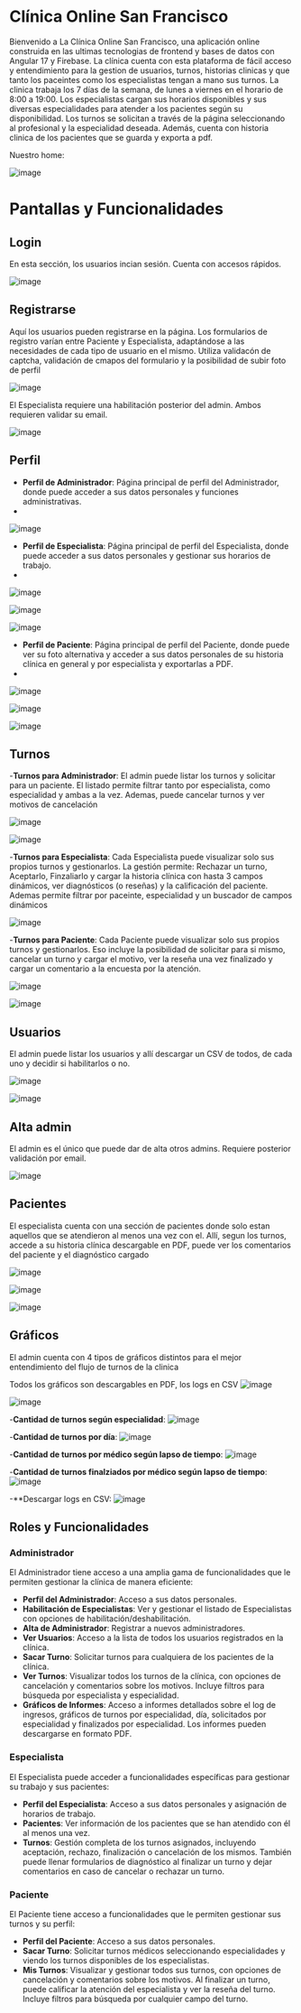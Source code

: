 # Clínica Online San Francisco
Bienvenido a La Clínica Online San Francisco, una aplicación online construida en las ultimas tecnologias de frontend y bases de datos con Angular 17 y Firebase. La clínica cuenta con esta plataforma de fácil acceso y entendimiento para la gestion de usuarios, turnos, historias clinicas y que tanto los paceintes como los especialistas tengan a mano sus turnos.  La clinica trabaja los 7 días de la semana, de lunes a viernes en el horario de 8:00 a 19:00. Los especialistas cargan sus horarios disponibles y sus diversas especialidades para atender a los pacientes según su disponibilidad. Los turnos se solicitan a través de la página seleccionando al profesional y la especialidad deseada. Además, cuenta con historia clinica de los pacientes que se guarda y exporta a pdf.

Nuestro home:

![image](https://github.com/francisco-allende/LaboIV-Tp-Clinica/assets/74782019/1373aee8-e0c2-4eaf-954e-a632ae39446e)

# Pantallas y Funcionalidades
## Login
En esta sección, los usuarios incian sesión. Cuenta con accesos rápidos.

![image](https://github.com/francisco-allende/LaboIV-Tp-Clinica/assets/74782019/8359df8e-120a-4850-a10c-a38619757abd)

## Registrarse
Aquí los usuarios pueden registrarse en la página. Los formularios de registro varían entre Paciente y Especialista, adaptándose a las necesidades de cada tipo de usuario en el mismo. Utiliza validacón de captcha, validación de cmapos del formulario y la posibilidad de subir foto de perfil

![image](https://github.com/francisco-allende/LaboIV-Tp-Clinica/assets/74782019/09203761-00d8-46cf-a7b6-2b8a033d6ce8)

El Especialista requiere una habilitación posterior del admin. Ambos requieren validar su email.

![image](https://github.com/francisco-allende/LaboIV-Tp-Clinica/assets/74782019/34b8913d-507c-4194-9c43-7236b2e4b8dc)

## Perfil

- **Perfil de Administrador**: Página principal de perfil del Administrador, donde puede acceder a sus datos personales y funciones administrativas.
- 
 ![image](https://github.com/francisco-allende/LaboIV-Tp-Clinica/assets/74782019/ca39e0c2-b86e-4c4b-9083-593b7cbad941)

- **Perfil de Especialista**: Página principal de perfil del Especialista, donde puede acceder a sus datos personales y gestionar sus horarios de trabajo.
- 
 ![image](https://github.com/francisco-allende/LaboIV-Tp-Clinica/assets/74782019/bf7c1671-addd-499c-8c95-35c847c123a7)

 ![image](https://github.com/francisco-allende/LaboIV-Tp-Clinica/assets/74782019/3362f30c-fc6f-48da-87ab-f0e76d2ab564)
 
 ![image](https://github.com/francisco-allende/LaboIV-Tp-Clinica/assets/74782019/5897baad-f08c-4eb6-9bf1-ccffa8b11e37)

- **Perfil de Paciente**: Página principal de perfil del Paciente, donde puede ver su foto alternativa y acceder a sus datos personales de su historia clínica en general y por especialista y exportarlas a PDF.
- 
 ![image](https://github.com/francisco-allende/LaboIV-Tp-Clinica/assets/74782019/f5e147b9-cf98-40e1-bd76-1e22ab8be1a0)

 ![image](https://github.com/francisco-allende/LaboIV-Tp-Clinica/assets/74782019/5b67455d-ead2-4d62-aa6d-b3c2ce10d7f0)
 
 ![image](https://github.com/francisco-allende/LaboIV-Tp-Clinica/assets/74782019/77671100-50ca-4cf0-b240-e5dd4c72bfdb)


## Turnos
-**Turnos para Administrador**: El admin puede listar los turnos y solicitar para un paciente. El listado permite filtrar tanto por especialista, como especialidad y ambas a la vez. Ademas, puede cancelar turnos y ver motivos de cancelación

![image](https://github.com/francisco-allende/LaboIV-Tp-Clinica/assets/74782019/fa10061a-00ba-447c-927b-1c3cb30200fc)

![image](https://github.com/francisco-allende/LaboIV-Tp-Clinica/assets/74782019/3235bdcb-d219-4684-8dd3-8740158066a7)

-**Turnos para Especialista**: Cada Especialista puede visualizar solo sus propios turnos y gestionarlos. La gestión permite: Rechazar un turno, Aceptarlo, Finzaliarlo y cargar la historia clínica con hasta 3 campos dinámicos, ver diagnósticos (o reseñas) y la calificación del paciente. Ademas permite filtrar por paceinte, especialidad y un buscador de campos dinámicos

![image](https://github.com/francisco-allende/LaboIV-Tp-Clinica/assets/74782019/e58f7285-3e29-4b36-ae67-e4eccfee4bc6)

-**Turnos para Paciente**: Cada Paciente puede visualizar solo sus propios turnos y gestionarlos. Eso incluye la posibilidad de solicitar para si mismo,  cancelar un turno y cargar el motivo, ver la reseña una vez finalizado y cargar un comentario a la encuesta por la atención.

![image](https://github.com/francisco-allende/LaboIV-Tp-Clinica/assets/74782019/6c435f45-1e1a-482d-9795-a6d4a211d1ac)

![image](https://github.com/francisco-allende/LaboIV-Tp-Clinica/assets/74782019/c70c2a46-445a-409f-a757-1e1ad4a3bd9a)

## Usuarios
El admin puede listar los usuarios y allí descargar un CSV de todos, de cada uno y decidir si habilitarlos o no.

![image](https://github.com/francisco-allende/LaboIV-Tp-Clinica/assets/74782019/f52b4fbb-beff-4f31-99e6-c7c70f4cd7f9)

![image](https://github.com/francisco-allende/LaboIV-Tp-Clinica/assets/74782019/7ba6be0b-a25d-4d54-ab6a-3d77e8d81e87)


## Alta admin
El admin es el único que puede dar de alta otros admins. Requiere posterior validación por email. 

![image](https://github.com/francisco-allende/LaboIV-Tp-Clinica/assets/74782019/931bd9f9-56ec-4542-9e56-88bb828c9768)

## Pacientes
El especialista cuenta con una sección de pacientes donde solo estan aquellos que se atendieron al menos una vez con el. Allí, segun los turnos, accede a su historia clínica descargable en PDF, puede ver los comentarios del paciente y el diagnóstico cargado 

![image](https://github.com/francisco-allende/LaboIV-Tp-Clinica/assets/74782019/c6599fcf-91ca-4a7d-bf77-4af0a35a5fb1)

![image](https://github.com/francisco-allende/LaboIV-Tp-Clinica/assets/74782019/1598ab36-c96d-45fc-9db6-d5570d2b0593)

![image](https://github.com/francisco-allende/LaboIV-Tp-Clinica/assets/74782019/de1df471-48da-4827-bb93-f9dc85322479)

## Gráficos
El admin cuenta con 4 tipos de gráficos distintos para el mejor entendimiento del flujo de turnos de la clinica

Todos los gráficos son descargables en PDF, los logs en CSV
![image](https://github.com/francisco-allende/LaboIV-Tp-Clinica/assets/74782019/309670fd-6f7c-4736-8ff8-0f2b072fc11b)

![image](https://github.com/francisco-allende/LaboIV-Tp-Clinica/assets/74782019/22b0b53c-4dba-4265-a62d-4ba64ee0c73f)

-**Cantidad de turnos según especialidad**:
![image](https://github.com/francisco-allende/LaboIV-Tp-Clinica/assets/74782019/66ccd284-89b5-45bd-b954-e2bfa43f3b0b)

-**Cantidad de turnos por día**:
![image](https://github.com/francisco-allende/LaboIV-Tp-Clinica/assets/74782019/b7e0b8d2-c10a-4b3a-bbc0-81e8ebc40179)

-**Cantidad de turnos por médico según lapso de tiempo**:
![image](https://github.com/francisco-allende/LaboIV-Tp-Clinica/assets/74782019/d14bf30f-ca03-442a-b7d3-022cd9b3c701)

-**Cantidad de turnos finalziados por médico según lapso de tiempo**:
![image](https://github.com/francisco-allende/LaboIV-Tp-Clinica/assets/74782019/de486752-3429-4b4c-b0d7-4b28e90239f1)

-**Descargar logs en CSV:
![image](https://github.com/francisco-allende/LaboIV-Tp-Clinica/assets/74782019/2593f73b-9b9e-444c-8928-1ccf5e1e1879)

## Roles y Funcionalidades

### Administrador

El Administrador tiene acceso a una amplia gama de funcionalidades que le permiten gestionar la clínica de manera eficiente:

- **Perfil del Administrador**: Acceso a sus datos personales.
- **Habilitación de Especialistas**: Ver y gestionar el listado de Especialistas con opciones de habilitación/deshabilitación.
- **Alta de Administrador**: Registrar a nuevos administradores.
- **Ver Usuarios**: Acceso a la lista de todos los usuarios registrados en la clínica.
- **Sacar Turno**: Solicitar turnos para cualquiera de los pacientes de la clínica.
- **Ver Turnos**: Visualizar todos los turnos de la clínica, con opciones de cancelación y comentarios sobre los motivos. Incluye filtros para búsqueda por especialista y especialidad.
- **Gráficos de Informes**: Acceso a informes detallados sobre el log de ingresos, gráficos de turnos por especialidad, día, solicitados por especialidad y finalizados por especialidad. Los informes pueden descargarse en formato PDF.

### Especialista

El Especialista puede acceder a funcionalidades específicas para gestionar su trabajo y sus pacientes:

- **Perfil del Especialista**: Acceso a sus datos personales y asignación de horarios de trabajo.
- **Pacientes**: Ver información de los pacientes que se han atendido con él al menos una vez.
- **Turnos**: Gestión completa de los turnos asignados, incluyendo aceptación, rechazo, finalización o cancelación de los mismos. También puede llenar formularios de diagnóstico al finalizar un turno y dejar comentarios en caso de cancelar o rechazar un turno.

### Paciente

El Paciente tiene acceso a funcionalidades que le permiten gestionar sus turnos y su perfil:

- **Perfil del Paciente**: Acceso a sus datos personales.
- **Sacar Turno**: Solicitar turnos médicos seleccionando especialidades y viendo los turnos disponibles de los especialistas.
- **Mis Turnos**: Visualizar y gestionar todos sus turnos, con opciones de cancelación y comentarios sobre los motivos. Al finalizar un turno, puede calificar la atención del especialista y ver la reseña del turno. Incluye filtros para búsqueda por cualquier campo del turno.



